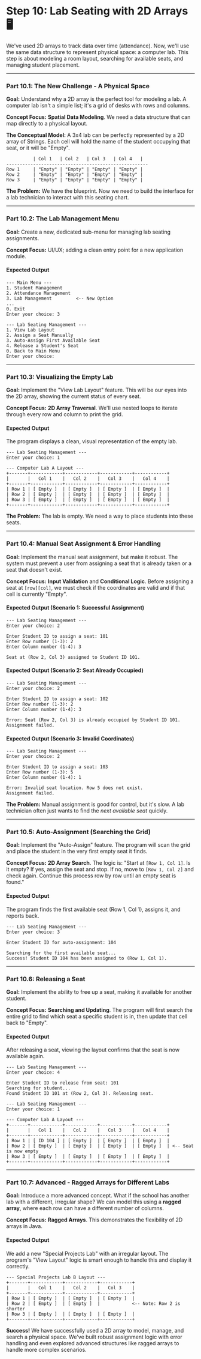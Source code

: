 # Step 10: Lab Seating with 2D Arrays 🖥️

We've used 2D arrays to track data over time (attendance). Now, we'll use the same data structure to represent physical space: a computer lab. This step is about modeling a room layout, searching for available seats, and managing student placement.

---

### Part 10.1: The New Challenge - A Physical Space

**Goal:** Understand why a 2D array is the perfect tool for modeling a lab. A computer lab isn't a simple list; it's a grid of desks with rows and columns.

**Concept Focus:** **Spatial Data Modeling**. We need a data structure that can map directly to a physical layout.

**The Conceptual Model:**
A 3x4 lab can be perfectly represented by a 2D array of Strings. Each cell will hold the name of the student occupying that seat, or it will be "Empty".



```
          | Col 1   | Col 2   | Col 3   | Col 4   |
-----------------------------------------------------
Row 1     | "Empty" | "Empty" | "Empty" | "Empty" |
Row 2     | "Empty" | "Empty" | "Empty" | "Empty" |
Row 3     | "Empty" | "Empty" | "Empty" | "Empty" |
```

**The Problem:** We have the blueprint. Now we need to build the interface for a lab technician to interact with this seating chart.

---

### Part 10.2: The Lab Management Menu

**Goal:** Create a new, dedicated sub-menu for managing lab seating assignments.

**Concept Focus:** UI/UX; adding a clean entry point for a new application module.

#### Expected Output

```console
--- Main Menu ---
1. Student Management
2. Attendance Management
3. Lab Management         <-- New Option
...
0. Exit
Enter your choice: 3

--- Lab Seating Management ---
1. View Lab Layout
2. Assign a Seat Manually
3. Auto-Assign First Available Seat
4. Release a Student's Seat
0. Back to Main Menu
Enter your choice:
```

---

### Part 10.3: Visualizing the Empty Lab

**Goal:** Implement the "View Lab Layout" feature. This will be our eyes into the 2D array, showing the current status of every seat.

**Concept Focus:** **2D Array Traversal**. We'll use nested loops to iterate through every row and column to print the grid.

#### Expected Output

The program displays a clean, visual representation of the empty lab.

```console
--- Lab Seating Management ---
Enter your choice: 1

--- Computer Lab A Layout ---
+-------+------------+------------+------------+------------+
|       |   Col 1    |   Col 2    |   Col 3    |   Col 4    |
+-------+------------+------------+------------+------------+
| Row 1 | [ Empty ]  | [ Empty ]  | [ Empty ]  | [ Empty ]  |
| Row 2 | [ Empty ]  | [ Empty ]  | [ Empty ]  | [ Empty ]  |
| Row 3 | [ Empty ]  | [ Empty ]  | [ Empty ]  | [ Empty ]  |
+-------+------------+------------+------------+------------+
```

**The Problem:** The lab is empty. We need a way to place students into these seats.

---

### Part 10.4: Manual Seat Assignment & Error Handling

**Goal:** Implement the manual seat assignment, but make it robust. The system must prevent a user from assigning a seat that is already taken or a seat that doesn't exist.

**Concept Focus:** **Input Validation** and **Conditional Logic**. Before assigning a seat at `[row][col]`, we must check if the coordinates are valid and if that cell is currently "Empty".

#### Expected Output (Scenario 1: Successful Assignment)

```console
--- Lab Seating Management ---
Enter your choice: 2

Enter Student ID to assign a seat: 101
Enter Row number (1-3): 2
Enter Column number (1-4): 3

Seat at (Row 2, Col 3) assigned to Student ID 101.
```

#### Expected Output (Scenario 2: Seat Already Occupied)

```console
--- Lab Seating Management ---
Enter your choice: 2

Enter Student ID to assign a seat: 102
Enter Row number (1-3): 2
Enter Column number (1-4): 3

Error: Seat (Row 2, Col 3) is already occupied by Student ID 101.
Assignment failed.
```

#### Expected Output (Scenario 3: Invalid Coordinates)

```console
--- Lab Seating Management ---
Enter your choice: 2

Enter Student ID to assign a seat: 103
Enter Row number (1-3): 5
Enter Column number (1-4): 1

Error: Invalid seat location. Row 5 does not exist.
Assignment failed.
```

**The Problem:** Manual assignment is good for control, but it's slow. A lab technician often just wants to find the *next available seat* quickly.

---

### Part 10.5: Auto-Assignment (Searching the Grid)

**Goal:** Implement the "Auto-Assign" feature. The program will scan the grid and place the student in the very first empty seat it finds.

**Concept Focus:** **2D Array Search**. The logic is: "Start at `[Row 1, Col 1]`. Is it empty? If yes, assign the seat and stop. If no, move to `[Row 1, Col 2]` and check again. Continue this process row by row until an empty seat is found."

#### Expected Output

The program finds the first available seat (Row 1, Col 1), assigns it, and reports back.

```console
--- Lab Seating Management ---
Enter your choice: 3

Enter Student ID for auto-assignment: 104

Searching for the first available seat...
Success! Student ID 104 has been assigned to (Row 1, Col 1).
```

---

### Part 10.6: Releasing a Seat

**Goal:** Implement the ability to free up a seat, making it available for another student.

**Concept Focus:** **Searching and Updating**. The program will first search the entire grid to find which seat a specific student is in, then update that cell back to "Empty".

#### Expected Output

After releasing a seat, viewing the layout confirms that the seat is now available again.

```console
--- Lab Seating Management ---
Enter your choice: 4

Enter Student ID to release from seat: 101
Searching for student...
Found Student ID 101 at (Row 2, Col 3). Releasing seat.

--- Lab Seating Management ---
Enter your choice: 1

--- Computer Lab A Layout ---
+-------+------------+------------+------------+------------+
|       |   Col 1    |   Col 2    |   Col 3    |   Col 4    |
+-------+------------+------------+------------+------------+
| Row 1 | [ ID 104 ] | [ Empty ]  | [ Empty ]  | [ Empty ]  |
| Row 2 | [ Empty ]  | [ Empty ]  | [ Empty ]  | [ Empty ]  | <-- Seat is now empty
| Row 3 | [ Empty ]  | [ Empty ]  | [ Empty ]  | [ Empty ]  |
+-------+------------+------------+------------+------------+
```

---

### Part 10.7: Advanced - Ragged Arrays for Different Labs

**Goal:** Introduce a more advanced concept. What if the school has another lab with a different, irregular shape? We can model this using a **ragged array**, where each row can have a different number of columns.

**Concept Focus:** **Ragged Arrays**. This demonstrates the flexibility of 2D arrays in Java.

#### Expected Output

We add a new "Special Projects Lab" with an irregular layout. The program's "View Layout" logic is smart enough to handle this and display it correctly.

```console
--- Special Projects Lab B Layout ---
+-------+------------+------------+------------+
|       |   Col 1    |   Col 2    |   Col 3    |
+-------+------------+------------+------------+
| Row 1 | [ Empty ]  | [ Empty ]  | [ Empty ]  |
| Row 2 | [ Empty ]  | [ Empty ]  |            <-- Note: Row 2 is shorter
| Row 3 | [ Empty ]  | [ Empty ]  | [ Empty ]  |
+-------+------------+------------+------------+
```

**Success!** We have successfully used a 2D array to model, manage, and search a physical space. We've built robust assignment logic with error handling and even explored advanced structures like ragged arrays to handle more complex scenarios.
